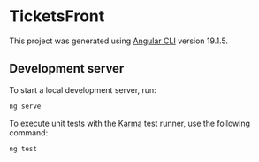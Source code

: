 # TicketsFront

This project was generated using [Angular CLI](https://github.com/angular/angular-cli) version 19.1.5.

## Development server

To start a local development server, run:

```bash
ng serve
```

To execute unit tests with the [Karma](https://karma-runner.github.io) test runner, use the following command:

```bash
ng test
```

